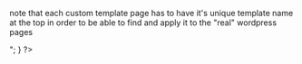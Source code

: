 note that each custom template page has to have it's unique template name at the
top in order to be able to find and apply it to the "real" wordpress pages

<?php
/*
Template Name: Looper
 */
get_header(); ?>
<div id="primary">
<div id="content" role="main">

<?php 



for ($x = 0; $x <= 10; $x++) {
    echo "The number is: $x <br>";
} 

?>

<?php echo "hello world"; ?>


</div><!-- #content -->
</div><!-- #primary -->

